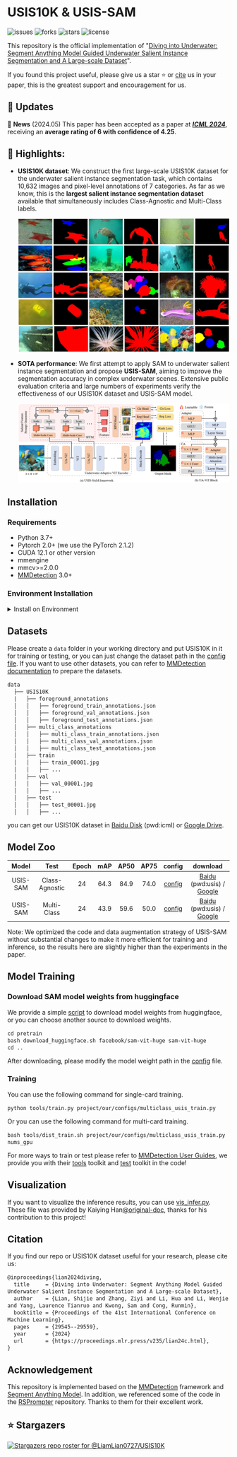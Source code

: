 # USIS10K & USIS-SAM
![issues](https://img.shields.io/github/issues/LiamLian0727/USIS10K)
![forks](https://img.shields.io/github/forks/LiamLian0727/USIS10K?style=flat&color=orange)
![stars](https://img.shields.io/github/stars/LiamLian0727/USIS10K?style=flat&color=red)
![license](https://img.shields.io/github/license/LiamLian0727/USIS10K)

This repository is the official implementation of "[Diving into Underwater: Segment Anything Model Guided Underwater Salient Instance Segmentation and A Large-scale Dataset](https://proceedings.mlr.press/v235/lian24c.html)".

If you found this project useful, please give us a star ⭐️ or [cite](#citation) us in your paper, this is the greatest support and encouragement for us.

## :speech_balloon: Updates
🚩 **News** (2024.05) This paper has been accepted as a paper at [**_ICML 2024_**](https://openreview.net/forum?id=snhurpZt63), receiving an **average rating of 6 with confidence of 4.25**.

## :rocket: Highlights:
- **USIS10K dataset**: We construct the first large-scale USIS10K dataset for the underwater salient instance segmentation task, which contains 10,632 images and pixel-level annotations of 7 categories. As far as we know, this is the **largest salient instance segmentation dataset** available that simultaneously includes Class-Agnostic and Multi-Class labels.
  
  ![dataset img](figs/dataset_show.png)
- **SOTA performance**: We first attempt to apply SAM to underwater salient instance segmentation and propose **USIS-SAM**, aiming to improve the segmentation accuracy in complex underwater scenes. Extensive public evaluation criteria and large numbers of experiments verify the effectiveness of our USIS10K dataset and USIS-SAM model.
 
  ![framework_img](figs/framework.png)

## Installation

### Requirements
* Python 3.7+
* Pytorch 2.0+ (we use the PyTorch 2.1.2)
* CUDA 12.1 or other version
* mmengine
* mmcv>=2.0.0
* [MMDetection](https://mmdetection.readthedocs.io/en/latest/get_started.html) 3.0+

### Environment Installation
<details>
<summary>Install on Environment</summary> <br/> 

**Step 0**: Download and install [Miniconda](https://docs.conda.io/projects/miniconda/en/latest/index.html) from the official website.

**Step 1**: Create a conda environment and activate it.

```shell
conda create -n usis python=3.9 -y
conda activate usis
```

**Step 2**: Install [PyTorch](https://pytorch.org/get-started/previous-versions/#v212). If you have experience with PyTorch and have already installed it, you can skip to the next section. 

**Step 3**: Install MMEngine, MMCV, and MMDetection using MIM.

```shell
pip install -U openmim
mim install mmengine
mim install "mmcv>=2.0.0"
mim install mmdet
```

**Step 4**: Install other dependencies from requirements.txt
```shell
pip install -r requirements.txt
```

</details>

## Datasets

Please create a `data` folder in your working directory and put USIS10K in it for training or testing, or you can just change the dataset path in the [config file](project/our/configs). If you want to use other datasets, you can refer to [MMDetection documentation](https://mmdetection.readthedocs.io/en/latest/user_guides/dataset_prepare.html) to prepare the datasets.

    data
      ├── USIS10K
      |   ├── foreground_annotations
      │   │   ├── foreground_train_annotations.json
      │   │   ├── foreground_val_annotations.json
      │   │   ├── foreground_test_annotations.json
      │   ├── multi_class_annotations
      │   │   ├── multi_class_train_annotations.json
      │   │   ├── multi_class_val_annotations.json
      │   │   ├── multi_class_test_annotations.json
      │   ├── train
      │   │   ├── train_00001.jpg
      │   │   ├── ...
      │   ├── val
      │   │   ├── val_00001.jpg
      │   │   ├── ...
      │   ├── test
      │   │   ├── test_00001.jpg
      │   │   ├── ...

you can get our USIS10K dataset in [Baidu Disk](https://pan.baidu.com/s/1dsyRvGADZD43MwrNHlNIdw?pwd=icml) (pwd:icml) or [Google Drive](https://drive.google.com/file/d/1LdjLPaieWA4m8vLV6hEeMvt5wHnLg9gV/view?usp=sharing).

## Model Zoo
|Model|Test|Epoch    | mAP        | AP50      |AP75      |   config |   download |
|:---:|:--:|:-------:|:----------:|:---------:|:--------:|:--------:|:----------:|
|USIS-SAM|Class-Agnostic|24|64.3|84.9|74.0|[config](project/our/configs/foreground_usis_train.py)|[Baidu](https://pan.baidu.com/s/1fIwiYW0AlL7-yyARnqE8CQ?pwd=usis) (pwd:usis) / [Google](https://drive.google.com/file/d/1g2qcxLLHYwUDhmsXz4ZxMHJRl3lY-oxY/view?usp=drive_link)|
|USIS-SAM|Multi-Class|24|43.9|59.6|50.0|[config](project/our/configs/multiclass_usis_train.py)|[Baidu](https://pan.baidu.com/s/1VEGYYoEnRyAh9RcVEJrVDg?pwd=usis) (pwd:usis) / [Google](https://drive.google.com/file/d/1suvKpSp83Ied9UjVQElcCEdGvR5ekA5m/view?usp=drive_link)|

Note: We optimized the code and data augmentation strategy of USIS-SAM without substantial changes to make it more efficient for training and inference, so the results here are slightly higher than the experiments in the paper.

## Model Training

### Download SAM model weights from huggingface

We provide a simple [script](pretrain/download_huggingface.sh) to download model weights from huggingface, or you can choose another source to download weights.

```shell
cd pretrain
bash download_huggingface.sh facebook/sam-vit-huge sam-vit-huge
cd ..
```

After downloading, please modify the model weight path in the [config](project/our/configs/anchor_net.py#L57) file.

### Training

You can use the following command for single-card training.

```shell
python tools/train.py project/our/configs/multiclass_usis_train.py
```

Or you can use the following command for multi-card training.

```shell
bash tools/dist_train.sh project/our/configs/multiclass_usis_train.py nums_gpu
```

For more ways to train or test please refer to [MMDetection User Guides](https://mmdetection.readthedocs.io/en/latest/user_guides/index.html#useful-tools), we provide you with their [tools](tools/) toolkit and [test](tests/) toolkit in the code!

## Visualization

If you want to visualize the inference results, you can use [vis_infer.py](vis_infer.py).
These file was provided by Kaiying Han[@original-doc](https://github.com/original-doc), thanks for his contribution to this project!

## Citation
If you find our repo or USIS10K dataset useful for your research, please cite us:
```
@inproceedings{lian2024diving,
  title     = {Diving into Underwater: Segment Anything Model Guided Underwater Salient Instance Segmentation and A Large-scale Dataset},
  author    = {Lian, Shijie and Zhang, Ziyi and Li, Hua and Li, Wenjie and Yang, Laurence Tianruo and Kwong, Sam and Cong, Runmin},
  booktitle = {Proceedings of the 41st International Conference on Machine Learning},
  pages     = {29545--29559},
  year      = {2024}
  url       = {https://proceedings.mlr.press/v235/lian24c.html},
}
```

## Acknowledgement
This repository is implemented based on the [MMDetection](https://github.com/open-mmlab/mmdetection) framework and [Segment Anything Model](https://huggingface.co/facebook/sam-vit-huge). In addition, we referenced some of the code in the [RSPrompter](https://github.com/KyanChen/RSPrompter/tree/lightning) repository. Thanks to them for their excellent work.

## ⭐ Stargazers
[![Stargazers repo roster for @LiamLian0727/USIS10K](https://reporoster.com/stars/LiamLian0727/USIS10K)](https://github.com/LiamLian0727/USIS10K/stargazers)




